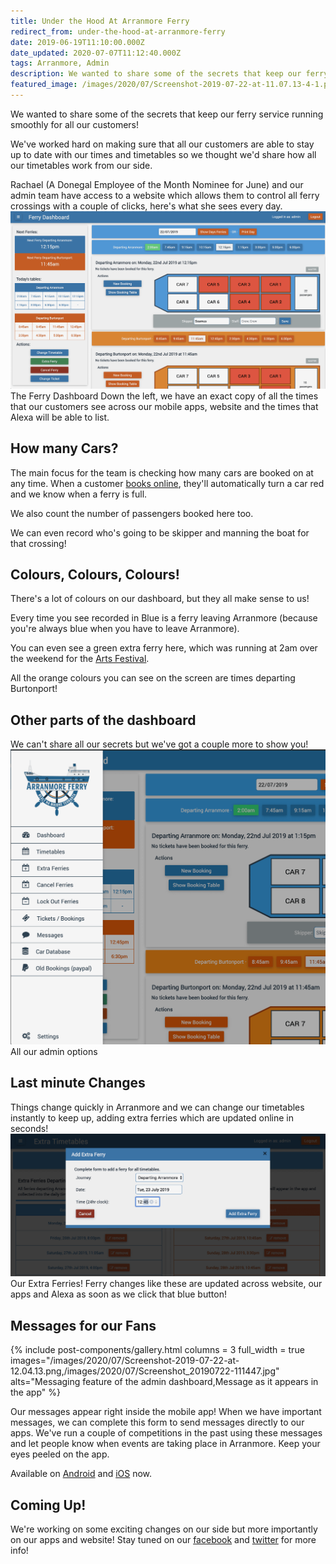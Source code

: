 ```yaml
---
title: Under the Hood At Arranmore Ferry
redirect_from: under-the-hood-at-arranmore-ferry
date: 2019-06-19T11:10:00.000Z
date_updated: 2020-07-07T11:12:40.000Z
tags: Arranmore, Admin
description: We wanted to share some of the secrets that keep our ferry service running smoothly for all our customers!
featured_image: /images/2020/07/Screenshot-2019-07-22-at-11.07.13-4-1.png
---
```


We wanted to share some of the secrets that keep our ferry service running smoothly for all our customers!

We've worked hard on making sure that all our customers are able to stay up to date with our times and timetables so we thought we'd share how all our timetables work from our side.

Rachael (A Donegal Employee of the Month Nominee for June) and our admin team have access to a website which allows them to control all ferry crossings with a couple of clicks, here's what she sees every day.
![](/images/2020/07/Screenshot-2019-07-22-at-11.07.13-4-1.png)The Ferry Dashboard
Down the left, we have an exact copy of all the times that our customers see across our mobile apps, website and the times that Alexa will be able to list.

## How many Cars?

The main focus for the team is checking how many cars are booked on at any time. When a customer [books online](https://arranmorefastferry.com/tickets), they'll automatically turn a car red and we know when a ferry is full.

We also count the number of passengers booked here too.

We can even record who's going to be skipper and manning the boat for that crossing!

## Colours, Colours, Colours!

There's a lot of colours on our dashboard, but they all make sense to us!

Every time you see recorded in Blue is a ferry leaving Arranmore (because you're always blue when you have to leave Arranmore).

You can even see a green extra ferry here, which was running at 2am over the weekend for the [Arts Festival](https://blog.arranmorefastferry.com/earagail-arts-festival/).

All the orange colours you can see on the screen are times departing Burtonport!

## Other parts of the dashboard

We can't share all our secrets but we've got a couple more to show you!
![](/images/2020/07/Screenshot-2019-07-22-at-11.10.25.png)All our admin options
## Last minute Changes

Things change quickly in Arranmore and we can change our timetables instantly to keep up, adding extra ferries which are updated online in seconds!
![](/images/2020/07/Screenshot-2019-07-22-at-11.11.14.png)Our Extra Ferries!
Ferry changes like these are updated across website, our apps and Alexa as soon as we click that blue button!

## Messages for our Fans

{% include post-components/gallery.html
	columns = 3
	full_width = true
	images="/images/2020/07/Screenshot-2019-07-22-at-12.04.13.png,/images/2020/07/Screenshot_20190722-111447.jpg"
	alts="Messaging feature of the admin dashboard,Message as it appears in the app"
%}

Our messages appear right inside the mobile app!
When we have important messages, we can complete this form to send messages directly to our apps. We've run a couple of competitions in the past using these messages and let people know when events are taking place in Arranmore. Keep your eyes peeled on the app.

Available on [Android](https://play.google.com/store/apps/details?id=com.matloughnane.arranmoreff&amp;hl=en) and [iOS](https://apps.apple.com/app/arranmore-ferry/id964609530) now.

## Coming Up!

We're working on some exciting changes on our side but more importantly on our apps and website! Stay tuned on our [facebook](https://www.facebook.com/thearranmoreferry/) and [twitter](https://twitter.com/ArranmoreFFerry) for more info!
